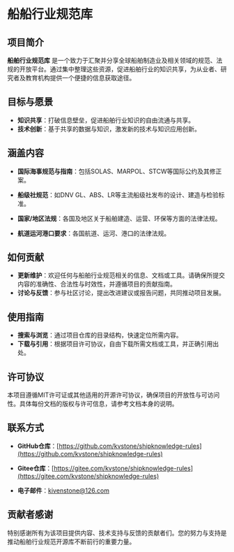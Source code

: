 # 船船行业规范库
## 项目简介
**船舶行业规范库** 是一个致力于汇聚并分享全球船舶制造业及相关领域的规范、法规的开放平台。通过集中整理这些资源，促进船舶行业的知识共享，为从业者、研究者及教育机构提供一个便捷的信息获取途径。

## 目标与愿景
+ **知识共享**：打破信息壁垒，促进船舶行业知识的自由流通与共享。
+ **技术创新**：基于共享的数据与知识，激发新的技术与知识应用创新。

## 涵盖内容
+ **国际海事规范与指南**：包括SOLAS、MARPOL、STCW等国际公约及其修正案。

+ **船级社规范**：如DNV GL、ABS、LR等主流船级社发布的设计、建造与检验标准。
+ **国家/地区法规**：各国及地区关于船舶建造、运营、环保等方面的法律法规。
+ **航道运河港口要求**：各国航道、运河、港口的法律法规。

## 如何贡献
+ **更新维护**：欢迎任何与船舶行业规范相关的信息、文档或工具。请确保所提交内容的准确性、合法性与时效性，并遵循项目的贡献指南。
+ **讨论与反馈**：参与社区讨论，提出改进建议或报告问题，共同推动项目发展。

## 使用指南
+ **搜索与浏览**：通过项目仓库的目录结构，快速定位所需内容。
+ **下载与引用**：根据项目许可协议，自由下载所需文档或工具，并正确引用出处。

## 许可协议
本项目遵循MIT许可证或其他适用的开源许可协议，确保项目的开放性与可访问性。具体每份文档的版权与许可信息，请参考文档本身的说明。

## 联系方式
+ **GitHub仓库**：[https://github.com/kvstone/shipknowledge-rules](https://github.com/kvstone/shipknowledge-rules)

+ **Gitee仓库**：[https://gitee.com/kvstone/shipknowledge-rules](https://gitee.com/kvstone/shipknowledge-rules)
+ **电子邮件**：kivenstone@126.com

## 贡献者感谢
特别感谢所有为该项目提供内容、技术支持与反馈的贡献者们。您的努力与支持是推动船舶行业规范开源库不断前行的重要力量。